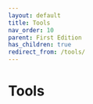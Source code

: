 ```yaml
---
layout: default
title: Tools
nav_order: 10
parent: First Edition
has_children: true
redirect_from: /tools/
---
```


# Tools

